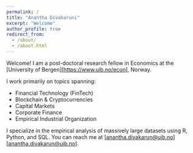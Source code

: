 ```yaml
---
permalink: /
title: "Anantha Divakaruni" 
excerpt: "Welcome"
author_profile: true
redirect_from:
  - /about/
  - /about.html
---
```


Welcome! I am a post-doctoral research fellow in Economics at the [University of Bergen][https://www.uib.no/econ], Norway.

I work primarily on topics spanning:
  * Financial Technology (FinTech)
  * Blockchain & Cryptocurrencies
  * Capital Markets
  * Corporate Finance
  * Empirical Industrial Organization

I specialize in the empirical analysis of massively large datasets using R, Python, and SQL. You can reach me at [anantha.divakarun@uib.no][anantha.divakarun@uib.no].

